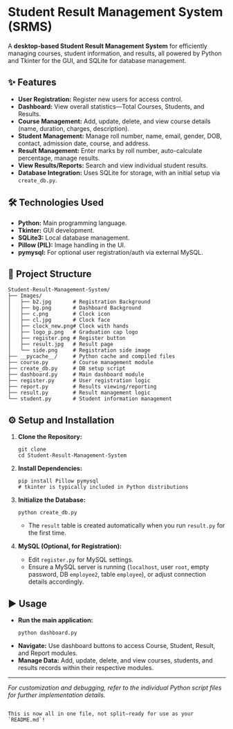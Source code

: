 
# Student Result Management System (SRMS)

A **desktop-based Student Result Management System** for efficiently managing courses, student information, and results, all powered by Python and Tkinter for the GUI, and SQLite for database management.

## ✨ Features

- **User Registration:** Register new users for access control.
- **Dashboard:** View overall statistics—Total Courses, Students, and Results.
- **Course Management:** Add, update, delete, and view course details (name, duration, charges, description).
- **Student Management:** Manage roll number, name, email, gender, DOB, contact, admission date, course, and address.
- **Result Management:** Enter marks by roll number, auto-calculate percentage, manage results.
- **View Results/Reports:** Search and view individual student results.
- **Database Integration:** Uses SQLite for storage, with an initial setup via `create_db.py`.

## 🛠️ Technologies Used

- **Python:** Main programming language.
- **Tkinter:** GUI development.
- **SQLite3:** Local database management.
- **Pillow (PIL):** Image handling in the UI.
- **pymysql:** For optional user registration/auth via external MySQL.

## 📁 Project Structure

```
Student-Result-Management-System/
├── Images/
│   ├── b2.jpg       # Registration Background
│   ├── bg.png       # Dashboard Background
│   ├── c.png        # Clock icon
│   ├── cl.jpg       # Clock face
│   ├── clock_new.png# Clock with hands
│   ├── logo_p.png   # Graduation cap logo
│   ├── register.png # Register button
│   ├── result.jpg   # Result page
│   └── side.png     # Registration side image
├── __pycache__/     # Python cache and compiled files
├── course.py        # Course management module
├── create_db.py     # DB setup script
├── dashboard.py     # Main dashboard module
├── register.py      # User registration logic
├── report.py        # Results viewing/reporting
├── result.py        # Result management logic
└── student.py       # Student information management
```

## ⚙️ Setup and Installation

1. **Clone the Repository:**
   ```
   git clone 
   cd Student-Result-Management-System
   ```

2. **Install Dependencies:**
   ```
   pip install Pillow pymysql
   # tkinter is typically included in Python distributions
   ```

3. **Initialize the Database:**
   ```
   python create_db.py
   ```
   - The `result` table is created automatically when you run `result.py` for the first time.

4. **MySQL (Optional, for Registration):**
   - Edit `register.py` for MySQL settings.
   - Ensure a MySQL server is running (`localhost`, user `root`, empty password, DB `employee2`, table `employee`), or adjust connection details accordingly.

## ▶️ Usage

- **Run the main application:**
  ```
  python dashboard.py
  ```
- **Navigate:** Use dashboard buttons to access Course, Student, Result, and Report modules.
- **Manage Data:** Add, update, delete, and view courses, students, and results records within their respective modules.

---

*For customization and debugging, refer to the individual Python script files for further implementation details.*
```

This is now all in one file, not split—ready for use as your `README.md`!
